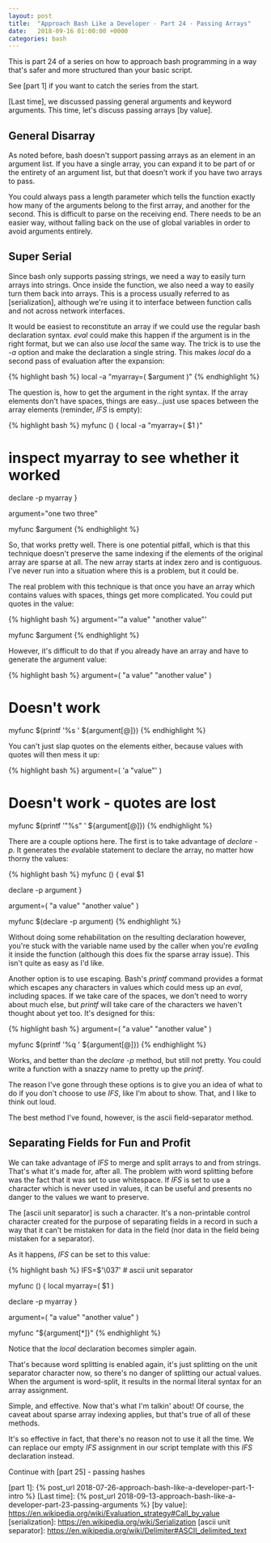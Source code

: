 ```yaml
---
layout: post
title:  "Approach Bash Like a Developer - Part 24 - Passing Arrays"
date:   2018-09-16 01:00:00 +0000
categories: bash
---
```


This is part 24 of a series on how to approach bash programming in a way
that's safer and more structured than your basic script.

See [part 1] if you want to catch the series from the start.

[Last time], we discussed passing general arguments and keyword
arguments.  This time, let's discuss passing arrays [by value].

General Disarray
----------------

As noted before, bash doesn't support passing arrays as an element in an
argument list.  If you have a single array, you can expand it to be part
of or the entirety of an argument list, but that doesn't work if you
have two arrays to pass.

You could always pass a length parameter which tells the function
exactly how many of the arguments belong to the first array, and another
for the second.  This is difficult to parse on the receiving end.  There
needs to be an easier way, without falling back on the use of global
variables in order to avoid arguments entirely.

Super Serial
------------

Since bash only supports passing strings, we need a way to easily turn
arrays into strings.  Once inside the function, we also need a way to
easily turn them back into arrays.  This is a process usually referred
to as [serialization], although we're using it to interface between
function calls and not across network interfaces.

It would be easiest to reconstitute an array if we could use the regular
bash declaration syntax.  *eval* could make this happen if the argument
is in the right format, but we can also use *local* the same way.  The
trick is to use the *-a* option and make the declaration a single
string.  This makes *local* do a second pass of evaluation after the
expansion:

{% highlight bash %}
local -a "myarray=( $argument )"
{% endhighlight %}

The question is, how to get the argument in the right syntax.  If the
array elements don't have spaces, things are easy...just use spaces
between the array elements (reminder, *IFS* is empty):

{% highlight bash %}
myfunc () {
  local -a "myarray=( $1 )"

  # inspect myarray to see whether it worked
  declare -p myarray
}

argument="one two three"

myfunc $argument
{% endhighlight %}

So, that works pretty well.  There is one potential pitfall, which is
that this technique doesn't preserve the same indexing if the elements
of the original array are sparse at all.  The new array starts at index
zero and is contiguous.  I've never run into a situation where this is a
problem, but it could be.

The real problem with this technique is that once you have an array
which contains values with spaces, things get more complicated.  You
could put quotes in the value:

{% highlight bash %}
argument='"a value" "another value"'

myfunc $argument
{% endhighlight %}

However, it's difficult to do that if you already have an array and
have to generate the argument value:

{% highlight bash %}
argument=( "a value" "another value" )

# Doesn't work
myfunc $(printf '%s ' ${argument[@]})
{% endhighlight %}

You can't just slap quotes on the elements either, because
values with quotes will then mess it up:

{% highlight bash %}
argument=( 'a "value"' )

# Doesn't work - quotes are lost
myfunc $(printf '"%s" ' ${argument[@]})
{% endhighlight %}

There are a couple options here.  The first is to take advantage of
*declare -p*.  It generates the *eval*able statement to declare the
array, no matter how thorny the values:

{% highlight bash %}
myfunc () {
  eval $1

  declare -p argument
}

argument=( "a value" "another value" )

myfunc $(declare -p argument)
{% endhighlight %}

Without doing some rehabilitation on the resulting declaration however,
you're stuck with the variable name used by the caller when you're
*eval*ing it inside the function (although this does fix the sparse
array issue).  This isn't quite as easy as I'd like.

Another option is to use escaping.  Bash's *printf* command provides a
format which escapes any characters in values which could mess up an
*eval*, including spaces.  If we take care of the spaces, we don't need
to worry about much else, but *printf* will take care of the characters
we haven't thought about yet too.  It's designed for this:

{% highlight bash %}
argument=( "a value" "another value" )

myfunc $(printf '%q ' ${argument[@]})
{% endhighlight %}

Works, and better than the *declare -p* method, but still not pretty.
You could write a function with a snazzy name to pretty up the *printf*.

The reason I've gone through these options is to give you an idea of
what to do if you don't choose to use *IFS*, like I'm about to show.
That, and I like to think out loud.

The best method I've found, however, is the ascii field-separator
method.

Separating Fields for Fun and Profit
------------------------------------

We can take advantage of *IFS* to merge and split arrays to and from
strings.  That's what it's made for, after all.  The problem with word
splitting before was the fact that it was set to use whitespace.  If
*IFS* is set to use a character which is never used in values, it can be
useful and presents no danger to the values we want to preserve.

The [ascii unit separator] is such a character.  It's a non-printable
control character created for the purpose of separating fields in a
record in such a way that it can't be mistaken for data in the field
(nor data in the field being mistaken for a separator).

As it happens, *IFS* can be set to this value:

{% highlight bash %}
IFS=$'\037' # ascii unit separator

myfunc () {
  local myarray=( $1 )

  declare -p myarray
}

argument=( "a value" "another value" )

myfunc "${argument[*]}"
{% endhighlight %}

Notice that the *local* declaration becomes simpler again.

That's because word splitting is enabled again, it's just splitting on
the unit separator character now, so there's no danger of splitting our
actual values.  When the argument is word-split, it results in the
normal literal syntax for an array assignment.

Simple, and effective.  Now that's what I'm talkin' about! Of course,
the caveat about sparse array indexing applies, but that's true of all
of these methods.

It's so effective in fact, that there's no reason not to use it all the
time.  We can replace our empty *IFS* assignment in our script template
with this *IFS* declaration instead.

Continue with [part 25] - passing hashes

  [part 1]:       {% post_url 2018-07-26-approach-bash-like-a-developer-part-1-intro                      %}
  [Last time]:    {% post_url 2018-09-13-approach-bash-like-a-developer-part-23-passing-arguments         %}
  [by value]:     https://en.wikipedia.org/wiki/Evaluation_strategy#Call_by_value
  [serialization]: https://en.wikipedia.org/wiki/Serialization
  [ascii unit separator]: https://en.wikipedia.org/wiki/Delimiter#ASCII_delimited_text
